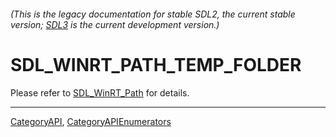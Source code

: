 ###### (This is the legacy documentation for stable SDL2, the current stable version; [SDL3](https://wiki.libsdl.org/SDL3/) is the current development version.)
# SDL_WINRT_PATH_TEMP_FOLDER

Please refer to [SDL_WinRT_Path](SDL_WinRT_Path) for details.

----
[CategoryAPI](CategoryAPI), [CategoryAPIEnumerators](CategoryAPIEnumerators)

